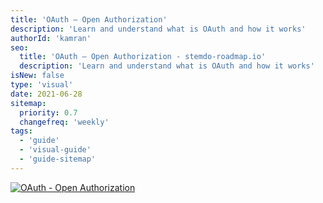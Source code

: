 ```yaml
---
title: 'OAuth — Open Authorization'
description: 'Learn and understand what is OAuth and how it works'
authorId: 'kamran'
seo:
  title: 'OAuth — Open Authorization - stemdo-roadmap.io'
  description: 'Learn and understand what is OAuth and how it works'
isNew: false
type: 'visual'
date: 2021-06-28
sitemap:
  priority: 0.7
  changefreq: 'weekly'
tags:
  - 'guide'
  - 'visual-guide'
  - 'guide-sitemap'
---
```


[![OAuth - Open Authorization](/guides/oauth.png)](/guides/oauth.png)
